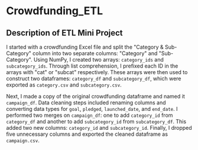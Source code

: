 # Crowdfunding_ETL

## Description of ETL Mini Project
I started with a crowdfunding Excel file and split the "Category & Sub-Category" column into two separate columns: "Category" and "Sub-Category". Using NumPy, I created two arrays: `category_ids` and `subcategory_ids`. Through list comprehension, I prefixed each ID in the arrays with "cat" or "subcat" respectively. These arrays were then used to construct two dataframes: `category_df` and `subcategory_df`, which were exported as `category.csv` and `subcategory.csv`.

Next, I made a copy of the original crowdfunding dataframe and named it `campaign_df`. Data cleaning steps included renaming columns and converting data types for `goal`, `pledged`, `launched_date`, and `end_date`. I performed two merges on `campaign_df`: one to add `category_id` from `category_df` and another to add `subcategory_id` from `subcategory_df`. This added two new columns: `category_id` and `subcategory_id`. Finally, I dropped five unnecessary columns and exported the cleaned dataframe as `campaign.csv`. 

